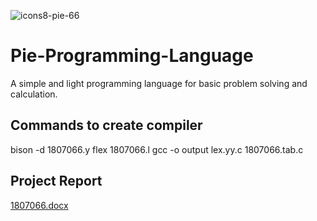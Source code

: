 ![icons8-pie-66](https://user-images.githubusercontent.com/103327602/221426529-ac464078-e0be-451d-994b-0c4d7b7c89f1.png)
# Pie-Programming-Language
A simple and light programming language for basic problem solving and calculation.

## Commands to create compiler
bison -d 1807066.y
flex 1807066.l
gcc -o output lex.yy.c 1807066.tab.c

## Project Report
[1807066.docx](https://github.com/MrArgho/Pie-Programming-Language/files/10834298/1807066.docx)

